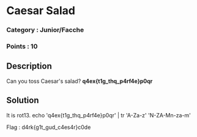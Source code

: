 # Caesar Salad
### Category : Junior/Facche
### Points : 10

## Description

Can you toss Caesar's salad?
**q4ex{t1g_thq_p4rf4e}p0qr**

## Solution

It is rot13.
echo 'q4ex{t1g_thq_p4rf4e}p0qr' | tr 'A-Za-z' 'N-ZA-Mn-za-m'

Flag : d4rk{g1t_gud_c4es4r}c0de
